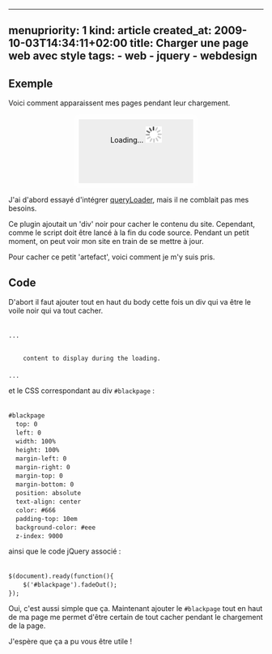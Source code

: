 ----- 
menupriority:   1
kind:           article
created_at:           2009-10-03T14:34:11+02:00
title: Charger une page web avec style
tags:
    - web
    - jquery
    - webdesign
-----

## Exemple

Voici comment apparaissent mes pages pendant leur chargement.

<div id="demo" style="width:45%; position: relative; height: 8em; background-image: url('/Scratch/css/img/red.jpg'); background-position: 50% 50%; color: #fff; text-align: center; padding-top: 1em; margin-left: auto; margin-right: auto; border: solid 10px rgba(255,255,255,0.7); -webkit-border-radius: 1em; -moz-border-radius: 1em; border-radius: 1em; cursor: pointer; ">
    <p>Voilà ! Je suis chargée !</p>
    <p>Cliquez-moi dessus pour recommencer.</p>
    <div id="todisapear" style="color: #000; position:absolute;top:0;left:0;text-align: center; padding-top: 1em; width: 100%; background-color: #eee; height: 8em;">
    Loading...
    <img style="border: none; background-color: none; background: none" src="/Scratch/img/loading.gif" alt="loading logo"/>
    </div>
    <script>
    function Rabbit(){
        $('#todisapear')
            .show()
            .animate({opacity: 1.0},3000)
            .fadeOut();
    }
    $(document).ready(function(){
        $('#todisapear').animate({opacity: 1.0},3000).fadeOut();
        $('#demo').click(Rabbit);
    });
    </script>
</div>

J'ai d'abord essayé d'intégrer [queryLoader](http://www.gayadesign.com/diy/queryloader-preload-your-website-in-style/), mais il ne comblait pas mes besoins.

Ce plugin ajoutait un 'div' noir pour cacher le contenu du site. Cependant, comme le script doit être lancé à la fin du code source. Pendant un petit moment, on peut voir mon site en train de se mettre à jour.

Pour cacher ce petit 'artefact', voici comment je m'y suis pris.

## Code

D'abort il faut ajouter tout en haut du body cette fois un div qui va être le voile noir qui va tout cacher.

<div>
<code class="html">
...
<body>
<div id="blackpage">
    content to display during the loading.
</div>
...
</code>
</div>

et le CSS correspondant au div `#blackpage` : 

<div>
<code class="css">
#blackpage
  top: 0 
  left: 0 
  width: 100%
  height: 100%
  margin-left: 0
  margin-right: 0
  margin-top: 0
  margin-bottom: 0
  position: absolute
  text-align: center
  color: #666
  padding-top: 10em
  background-color: #eee
  z-index: 9000
</code>
</div>

ainsi que le code jQuery associé : 

<div>
<code class="javascript">
$(document).ready(function(){
    $('#blackpage').fadeOut();
});
</code>
</div>

Oui, c'est aussi simple que ça. Maintenant ajouter le `#blackpage` tout en haut de ma page me permet d'être certain de tout cacher pendant le chargement de la page.

J'espère que ça a pu vous être utile !


